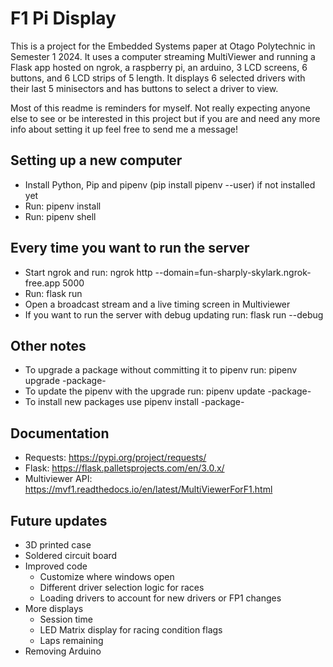 # F1 Pi Display

This is a project for the Embedded Systems paper at Otago Polytechnic in Semester 1 2024.
It uses a computer streaming MultiViewer and running a Flask app hosted on ngrok, a raspberry pi, an arduino, 3 LCD screens, 6 buttons, and 6 LCD strips of 5 length.
It displays 6 selected drivers with their last 5 minisectors and has buttons to select a driver to view.

Most of this readme is reminders for myself. Not really expecting anyone else to see or be interested in this project but if you are and need any more info about setting it up feel free to send me a message!

## Setting up a new computer

- Install Python, Pip and pipenv (pip install pipenv --user) if not installed yet
- Run: pipenv install
- Run: pipenv shell

## Every time you want to run the server

- Start ngrok and run: ngrok http --domain=fun-sharply-skylark.ngrok-free.app 5000
- Run: flask run
- Open a broadcast stream and a live timing screen in Multiviewer
- If you want to run the server with debug updating run: flask run --debug

## Other notes

- To upgrade a package without committing it to pipenv run: pipenv upgrade -package-
- To update the pipenv with the upgrade run: pipenv update -package-
- To install new packages use pipenv install -package-

## Documentation

- Requests: <https://pypi.org/project/requests/>
- Flask: <https://flask.palletsprojects.com/en/3.0.x/>
- Multiviewer API: <https://mvf1.readthedocs.io/en/latest/MultiViewerForF1.html>

## Future updates

- 3D printed case
- Soldered circuit board
- Improved code
  - Customize where windows open
  - Different driver selection logic for races
  - Loading drivers to account for new drivers or FP1 changes
- More displays
  - Session time
  - LED Matrix display for racing condition flags
  - Laps remaining
- Removing Arduino
